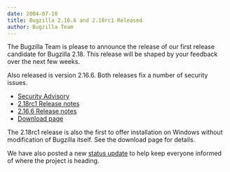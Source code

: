 ```yaml
---
date: 2004-07-10
title: Bugzilla 2.16.6 and 2.18rc1 Released
author: Bugzilla Team
---
```


The Bugzilla Team is please to announce the release of our first release candidate for Bugzilla 2.18\. This release will be shaped by your feedback over the next few weeks.

Also released is version 2.16.6\. Both releases fix a number of security issues.

*   [Security Advisory](/security/2.16.5/)
*   [2.18rc1 Release notes](/releases/2.18rc1/)
*   [2.16.6 Release notes](/releases/2.16.6/)
*   [Download page](/download/)  

The 2.18rc1 release is also the first to offer installation on Windows without modification of Bugzilla itself. See the download page for details.

We have also posted a new [status update](/news/2004/07/10/status-update) to help keep everyone informed of where the project is heading.

